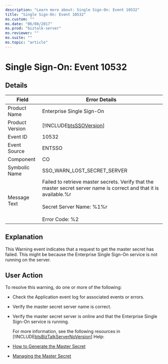 ```yaml
---
description: "Learn more about: Single Sign-On: Event 10532"
title: "Single Sign-On: Event 10532"
ms.custom: ""
ms.date: "06/08/2017"
ms.prod: "biztalk-server"
ms.reviewer: ""
ms.suite: ""
ms.topic: "article"
---
```

# Single Sign-On: Event 10532
## Details  

| Field | Error Details |
|-----------------|-------------------------------------------------------------------------------------------------------------------------------------------------------------------------------------|
|  Product Name   |                                                                              Enterprise Single Sign-On                                                                              |
| Product Version |                                                             [!INCLUDE[btsSSOVersion](../includes/btsssoversion-md.md)]                                                              |
|    Event ID     |                                                                                        10532                                                                                        |
|  Event Source   |                                                                                       ENTSSO                                                                                        |
|    Component    |                                                                                         CO                                                                                          |
|  Symbolic Name  |                                                                             SSO_WARN_LOST_SECRET_SERVER                                                                             |
|  Message Text   | Failed to retrieve master secrets. Verify that the master secret server name is correct and that it is available.%r<br /><br /> Secret Server Name: %1%r<br /><br /> Error Code: %2 |

## Explanation  
 This Warning event indicates that a request to get the master secret has failed. This might be because the Enterprise Single Sign-On service is not running on the server.  

## User Action  
 To resolve this warning, do one or more of the following:  

- Check the Application event log for associated events or errors.  

- Verify the master secret server name is correct.  

- Verify the master secret server is online and that the Enterprise Single Sign-On service is running.  

  For more information, see the following resources in [!INCLUDE[btsBizTalkServerNoVersion](../includes/btsbiztalkservernoversion-md.md)] Help:  

- [How to Generate the Master Secret](../core/how-to-generate-the-master-secret.md)  

- [Managing the Master Secret](../core/managing-the-master-secret.md)

